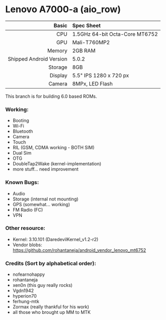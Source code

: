 Lenovo A7000-a (aio_row)
==============

Basic   | Spec Sheet
-------:|:-------------------------
CPU     | 1.5GHz 64-bit Octa-Core MT6752
GPU     | Mali-T760MP2
Memory  | 2GB RAM
Shipped Android Version | 5.0.2
Storage | 8GB
Display | 5.5" IPS 1280 x 720 px
Camera  | 8MPx, LED Flash

This branch is for building 6.0 based ROMs.

### Working:
  - Booting
  - Wi-Fi
  - Bluetooth
  - Camera
  - Touch
  - RIL (GSM, CDMA working - BOTH SIM)
  - Dual Sim
  - OTG
  - DoubleTap2Wake (kernel-implementation)
  - more stuff... need improvement

### Known Bugs:
  - Audio
  - Storage (internal not mounting)
  - GPS (somewhat... working)
  - FM Radio (FC)
  - VPN

### Other resource:
  - Kernel: 3.10.101 (DaredevilKernel_v1.2-r2)
  - Vendor blobs: https://github.com/rohantaneja/android_vendor_lenovo_mt6752

### Credits (Sort by alphabetical order):
  - nofearnohappy
  - rohantaneja
  - xen0n (this guy really rocks)
  - Vgdn1942
  - hyperion70
  - ferhung-mtk
  - Zormax (really thankful for his work)
  - all those who brought up MM to MTK
